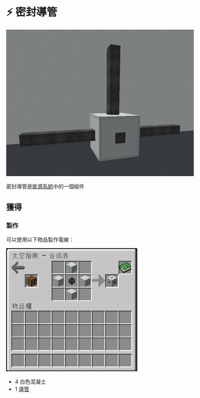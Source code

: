 # ⚡ 密封導管

![](<../.gitbook/assets/image (216) (1) (1) (1) (1) (1).png>)



密封導管是[能源系統](../space/energy-systems.md)中的一個組件

## 獲得

### 製作

可以使用以下物品製作電線：

![](<../.gitbook/assets/image (212) (1) (1) (1).png>)

* 4 白色混凝土
* 1 [導管](Conduit.md)
